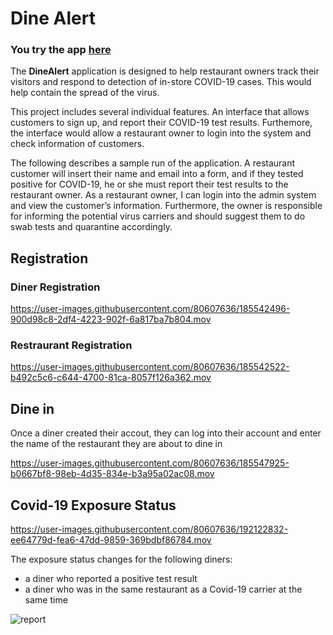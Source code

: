 # Dine Alert
<h3><st> You try the app <a href="https://dinealert.herokuapp.com/">here</a> </st></h3>

The **DineAlert** application is designed to help restaurant owners track their visitors and respond to detection of in-store COVID-19 cases. This would help contain the spread of the virus.

This project includes several individual features. An interface that allows customers to sign up, and report their COVID-19 test results. Furthemore, the interface would allow a restaurant owner to login into the system and check information of customers.

The following describes a sample run of the application. A restaurant customer will insert their name and email into a form, and if they tested positive for COVID-19, he or she must report their test results to the restaurant owner. As a restaurant owner, I can login into the admin system and view the customer’s information. Furthermore, the owner is responsible for informing the potential virus carriers and should suggest them to do swab tests and quarantine accordingly.

## Registration
### Diner Registration

https://user-images.githubusercontent.com/80607636/185542496-900d98c8-2df4-4223-902f-6a817ba7b804.mov

### Restraurant Registration

https://user-images.githubusercontent.com/80607636/185542522-b492c5c6-c644-4700-81ca-8057f126a362.mov

## Dine in
Once a diner created their accout, they can log into their account and enter the name of the restaurant they are about to dine in

https://user-images.githubusercontent.com/80607636/185547925-b0667bf8-98eb-4d35-834e-b3a95a02ac08.mov

## Covid-19 Exposure Status

https://user-images.githubusercontent.com/80607636/192122832-ee64779d-fea6-47dd-9859-369bdbf86784.mov

The exposure status changes for the following diners:
- a diner who reported a positive test result
- a diner who was in the same restaurant as a Covid-19 carrier at the same time

<img width="full" depth="500" alt="report" src="https://user-images.githubusercontent.com/80607636/192122973-132e8f3d-4f05-42f4-b858-75fe5a4d2d0d.png">
